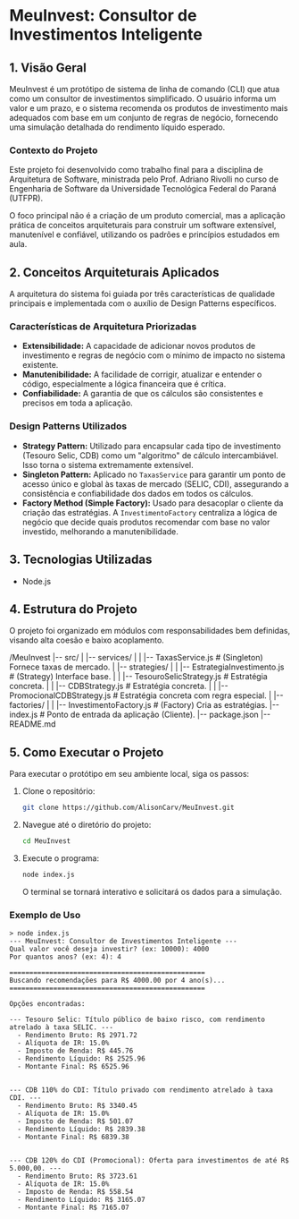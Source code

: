 # MeuInvest: Consultor de Investimentos Inteligente

## 1. Visão Geral

MeuInvest é um protótipo de sistema de linha de comando (CLI) que atua como um consultor de investimentos simplificado. O usuário informa um valor e um prazo, e o sistema recomenda os produtos de investimento mais adequados com base em um conjunto de regras de negócio, fornecendo uma simulação detalhada do rendimento líquido esperado.

### Contexto do Projeto

Este projeto foi desenvolvido como trabalho final para a disciplina de Arquitetura de Software, ministrada pelo Prof. Adriano Rivolli no curso de Engenharia de Software da Universidade Tecnológica Federal do Paraná (UTFPR).

O foco principal não é a criação de um produto comercial, mas a aplicação prática de conceitos arquiteturais para construir um software extensível, manutenível e confiável, utilizando os padrões e princípios estudados em aula.

## 2. Conceitos Arquiteturais Aplicados

A arquitetura do sistema foi guiada por três características de qualidade principais e implementada com o auxílio de Design Patterns específicos.

### Características de Arquitetura Priorizadas

*   **Extensibilidade:** A capacidade de adicionar novos produtos de investimento e regras de negócio com o mínimo de impacto no sistema existente.
*   **Manutenibilidade:** A facilidade de corrigir, atualizar e entender o código, especialmente a lógica financeira que é crítica.
*   **Confiabilidade:** A garantia de que os cálculos são consistentes e precisos em toda a aplicação.

### Design Patterns Utilizados

*   **Strategy Pattern:** Utilizado para encapsular cada tipo de investimento (Tesouro Selic, CDB) como um "algoritmo" de cálculo intercambiável. Isso torna o sistema extremamente extensível.
*   **Singleton Pattern:** Aplicado no `TaxasService` para garantir um ponto de acesso único e global às taxas de mercado (SELIC, CDI), assegurando a consistência e confiabilidade dos dados em todos os cálculos.
*   **Factory Method (Simple Factory):** Usado para desacoplar o cliente da criação das estratégias. A `InvestimentoFactory` centraliza a lógica de negócio que decide quais produtos recomendar com base no valor investido, melhorando a manutenibilidade.

## 3. Tecnologias Utilizadas

*   Node.js

## 4. Estrutura do Projeto

O projeto foi organizado em módulos com responsabilidades bem definidas, visando alta coesão e baixo acoplamento.

/MeuInvest
|-- src/
| |-- services/
| | |-- TaxasService.js # (Singleton) Fornece taxas de mercado.
| |-- strategies/
| | |-- EstrategiaInvestimento.js # (Strategy) Interface base.
| | |-- TesouroSelicStrategy.js # Estratégia concreta.
| | |-- CDBStrategy.js # Estratégia concreta.
| | |-- PromocionalCDBStrategy.js # Estratégia concreta com regra especial.
| |-- factories/
| | |-- InvestimentoFactory.js # (Factory) Cria as estratégias.
|-- index.js # Ponto de entrada da aplicação (Cliente).
|-- package.json
|-- README.md

## 5. Como Executar o Projeto

Para executar o protótipo em seu ambiente local, siga os passos:

1.  Clone o repositório:
    ```bash
    git clone https://github.com/AlisonCarv/MeuInvest.git
    ```

2.  Navegue até o diretório do projeto:
    ```bash
    cd MeuInvest
    ```

3.  Execute o programa:
    ```bash
    node index.js
    ```
    O terminal se tornará interativo e solicitará os dados para a simulação.

### Exemplo de Uso

```console
> node index.js
--- MeuInvest: Consultor de Investimentos Inteligente ---
Qual valor você deseja investir? (ex: 10000): 4000
Por quantos anos? (ex: 4): 4

=================================================
Buscando recomendações para R$ 4000.00 por 4 ano(s)...
=================================================

Opções encontradas:

--- Tesouro Selic: Título público de baixo risco, com rendimento atrelado à taxa SELIC. ---
  - Rendimento Bruto: R$ 2971.72
  - Alíquota de IR: 15.0%
  - Imposto de Renda: R$ 445.76
  - Rendimento Líquido: R$ 2525.96
  - Montante Final: R$ 6525.96


--- CDB 110% do CDI: Título privado com rendimento atrelado à taxa CDI. ---
  - Rendimento Bruto: R$ 3340.45
  - Alíquota de IR: 15.0%
  - Imposto de Renda: R$ 501.07
  - Rendimento Líquido: R$ 2839.38
  - Montante Final: R$ 6839.38


--- CDB 120% do CDI (Promocional): Oferta para investimentos de até R$ 5.000,00. ---
  - Rendimento Bruto: R$ 3723.61
  - Alíquota de IR: 15.0%
  - Imposto de Renda: R$ 558.54
  - Rendimento Líquido: R$ 3165.07
  - Montante Final: R$ 7165.07